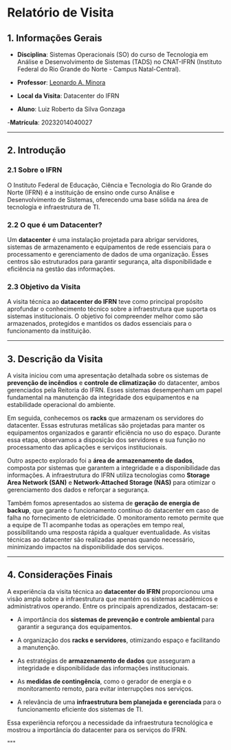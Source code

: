 # Relatório de Visita


## 1. Informações Gerais


- **Disciplina**: Sistemas Operacionais (SO) do curso de Tecnologia em Análise e Desenvolvimento de Sistemas (TADS) no CNAT-IFRN (Instituto Federal do Rio Grande do Norte - Campus Natal-Central).

- **Professor**: [Leonardo A. Minora](https://github.com/leonardo-minora)

- **Local da Visita**: Datacenter do IFRN

- **Aluno**: Luiz Roberto da Silva Gonzaga

-**Matrícula**: 20232014040027


---


## 2. Introdução


### 2.1 Sobre o IFRN


O Instituto Federal de Educação, Ciência e Tecnologia do Rio Grande do Norte (IFRN) é a instituição de ensino onde curso Análise e Desenvolvimento de Sistemas, oferecendo uma base sólida na área de tecnologia e infraestrutura de TI.


### 2.2 O que é um Datacenter?


Um **datacenter** é uma instalação projetada para abrigar servidores, sistemas de armazenamento e equipamentos de rede essenciais para o processamento e gerenciamento de dados de uma organização. Esses centros são estruturados para garantir segurança, alta disponibilidade e eficiência na gestão das informações.


### 2.3 Objetivo da Visita


A visita técnica ao **datacenter do IFRN** teve como principal propósito aprofundar o conhecimento técnico sobre a infraestrutura que suporta os sistemas institucionais. O objetivo foi compreender melhor como são armazenados, protegidos e mantidos os dados essenciais para o funcionamento da instituição.


---


## 3. Descrição da Visita


A visita iniciou com uma apresentação detalhada sobre os sistemas de **prevenção de incêndios** e **controle de climatização** do datacenter, ambos gerenciados pela Reitoria do IFRN. Esses sistemas desempenham um papel fundamental na manutenção da integridade dos equipamentos e na estabilidade operacional do ambiente.


Em seguida, conhecemos os **racks** que armazenam os servidores do datacenter. Essas estruturas metálicas são projetadas para manter os equipamentos organizados e garantir eficiência no uso do espaço. Durante essa etapa, observamos a disposição dos servidores e sua função no processamento das aplicações e serviços institucionais.


Outro aspecto explorado foi a **área de armazenamento de dados**, composta por sistemas que garantem a integridade e a disponibilidade das informações. A infraestrutura do IFRN utiliza tecnologias como **Storage Area Network (SAN)** e **Network-Attached Storage (NAS)** para otimizar o gerenciamento dos dados e reforçar a segurança.


Também fomos apresentados ao sistema de **geração de energia de backup**, que garante o funcionamento contínuo do datacenter em caso de falha no fornecimento de eletricidade. O monitoramento remoto permite que a equipe de TI acompanhe todas as operações em tempo real, possibilitando uma resposta rápida a qualquer eventualidade. As visitas técnicas ao datacenter são realizadas apenas quando necessário, minimizando impactos na disponibilidade dos serviços.


---


## 4. Considerações Finais


A experiência da visita técnica ao **datacenter do IFRN** proporcionou uma visão ampla sobre a infraestrutura que mantém os sistemas acadêmicos e administrativos operando. Entre os principais aprendizados, destacam-se:


- A importância dos **sistemas de prevenção e controle ambiental** para garantir a segurança dos equipamentos.

- A organização dos **racks e servidores**, otimizando espaço e facilitando a manutenção.

- As estratégias de **armazenamento de dados** que asseguram a integridade e disponibilidade das informações institucionais.

- As **medidas de contingência**, como o gerador de energia e o monitoramento remoto, para evitar interrupções nos serviços.

- A relevância de uma **infraestrutura bem planejada e gerenciada** para o funcionamento eficiente dos sistemas de TI.


Essa experiência reforçou a necessidade da infraestrutura tecnológica e mostrou a importância do datacenter para os serviços do IFRN.

"""
